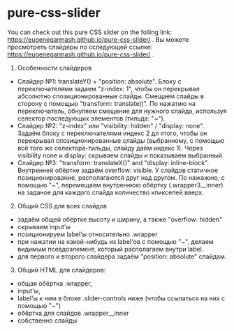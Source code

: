 # pure-css-slider

You can check out this pure CSS slider on the folling link: https://eugenegarmash.github.io/pure-css-slider/ .
Вы можете просмотреть слайдеры по сследующей ссылке: https://eugenegarmash.github.io/pure-css-slider/ .

1. Особенности слайдеров
  - Слайдер №1: translateY() + "position: absolute". 
    Блоку с переключателями задаем "z-index: 1", чтобы он перекрывал абсолютно спозиционированные слайды. Смещаем слайды в сторону с помощью "transform: translate()". По нажатию на переключатель, обнуляем смещение для нужного слайда, используя селектор последующих элементов (тильда: "~").
  - Слайдер №2: "z-index" или "visibility: hidden" / "display: none". 
    Задаём блоку с переключателями индекс 2 дл ятого, чтобы он перекрывал спозиционированные слайды (выбранному, с помощью всё того же селектора-тильды, слайду даём индекс 1).
    Через visibility none и display: скрываем слайды и показываем выбранный.
  - Слайдер №3: "transform: translateX()" and "display: inline-block".
    Внутренней обёртке задаём overflow: visible. У слайдов статичное позиционирование, располагаются друг над другом. По нажажию, с помощью "~", перемещаем внутреннюю обёртку (.wrapper3__inner) на заданое для каждого слайда количество кпикселей вверх.
    
2. Общий CSS для всех слайдов
  - задаём общей обёртке высоту и ширину, а также "overflow: hidden"
  - скрываем input'ы
  - позиционируем label'ы относительно .wrapper
  - при нажатии на какой-нибудь из label'ов c помощью "~", делаем видимым псевдоэлемент, который располагаем внутри label.
  - для первого и второго слайдера задаём "position: absolute" слайдам.
  
3. Общий HTML для слайдеров: 
  - общая обёртка .wrapper, 
  - input'ы, 
  - label'ы к ним в блоке .slider-controls ниже (чтобы ссылаться на них с помощью "~")
  - обёртка для слайдов .wrapper__inner
  - собственно слайды
